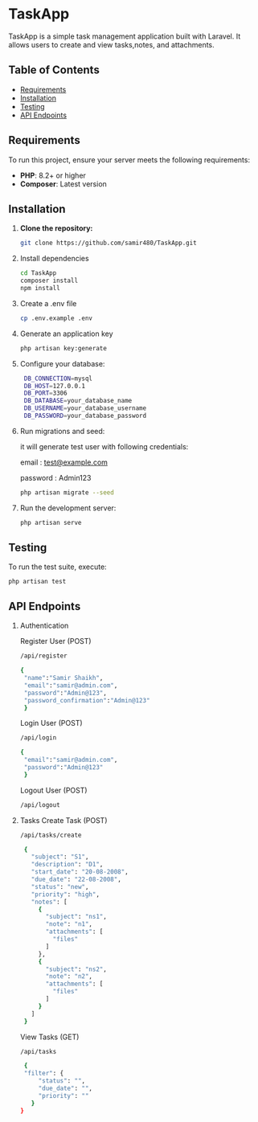 # TaskApp

TaskApp is a simple task management application built with Laravel. It allows users to create and view tasks,notes, and attachments.

## Table of Contents

- [Requirements](#requirements)
- [Installation](#installation)
- [Testing](#testing)
- [API Endpoints](#api-endpoints)

## Requirements

To run this project, ensure your server meets the following requirements:

- **PHP**: 8.2+ or higher
- **Composer**: Latest version

## Installation

1. **Clone the repository:**
   ```bash
   git clone https://github.com/samir480/TaskApp.git
2. Install dependencies
   ```bash
   cd TaskApp
   composer install
   npm install
3. Create a .env file
   ```bash
   cp .env.example .env
4. Generate an application key
   ```bash
   php artisan key:generate
5. Configure your database:
   ```bash
    DB_CONNECTION=mysql
    DB_HOST=127.0.0.1
    DB_PORT=3306
    DB_DATABASE=your_database_name
    DB_USERNAME=your_database_username
    DB_PASSWORD=your_database_password
6. Run migrations and seed:

   it will generate test user with following credentials:

   email : test@example.com

   password : Admin123
   
    ```bash
    php artisan migrate --seed
8. Run the development server:
   ```bash
   php artisan serve

## Testing

To run the test suite, execute:

    php artisan test

## API Endpoints

1. Authentication
   
   Register User (POST)
   ```bash
   /api/register
    ```
   ```bash
   {
    "name":"Samir Shaikh",
    "email":"samir@admin.com",
    "password":"Admin@123",
    "password_confirmation":"Admin@123"
    }
   ```
   Login User (POST)
   ```bash
   /api/login
   ```
   ```bash
   {
    "email":"samir@admin.com",
    "password":"Admin@123"
    }
   ```
   Logout User (POST)
   ```bash
   /api/logout
   ```
3. Tasks
    Create Task (POST)
   ```bash
   /api/tasks/create
    ```
   ```bash
    {
      "subject": "S1",
      "description": "D1",
      "start_date": "20-08-2008",
      "due_date": "22-08-2008",
      "status": "new",
      "priority": "high",
      "notes": [
        {
          "subject": "ns1",
          "note": "n1",
          "attachments": [
            "files"
          ]
        },
        {
          "subject": "ns2",
          "note": "n2",
          "attachments": [
            "files"
          ]
        }
      ]
    }

   ```
    View Tasks (GET)
   ```bash
   /api/tasks
    ```
   ```bash
    {
    "filter": {
        "status": "",
        "due_date": "",
        "priority": ""
      }
   }
   ```






